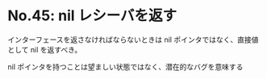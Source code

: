 # No.45: nil レシーバを返す

インターフェースを返さなければならないときは nil ポインタではなく、直接値として nil を返すべき。

nil ポインタを持つことは望ましい状態ではなく、潜在的なバグを意味する
